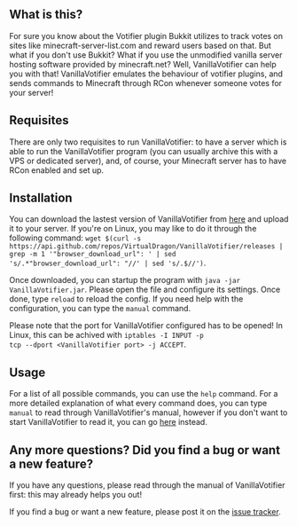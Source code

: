 <h2>What is this?</h2>
For sure you know about the Votifier plugin Bukkit utilizes to track votes on sites like minecraft-server-list.com and reward users based on that. But what if you don't use Bukkit? What if you use the unmodified vanilla server hosting software provided by minecraft.net? Well, VanillaVotifier can help you with that! VanillaVotifier emulates the behaviour of votifier plugins, and sends commands to Minecraft through RCon whenever someone votes for your server!

<h2>Requisites</h2>
There are only two requisites to run VanillaVotifier: to have a server which is able to run the VanillaVotifier program (you can usually archive this with a VPS or dedicated server), and, of course, your Minecraft server has to have RCon enabled and set up.

<h2>Installation</h2>
You can download the lastest version of VanillaVotifier from <a href="https://github.com/VirtualDragon/VanillaVotifier/releases/latest" target="_blank">here</a> and upload it to your server. If you're on Linux, you may like to do it through the following command: <code>wget $(curl -s https://api.github.com/repos/VirtualDragon/VanillaVotifier/releases | grep -m 1 '"browser_download_url": ' | sed 's/.*"browser_download_url": "//' | sed 's/.$//')</code>.

Once downloaded, you can startup the program with <code>java -jar VanillaVotifier.jar</code>. Please open the file and configure its settings. Once done, type <code>reload</code> to reload the config. If you need help with the configuration, you can type the <code>manual</code> command.

Please note that the port for VanillaVotifier configured has to be opened! In Linux, this can be achived with <code>iptables -I INPUT -p tcp --dport &lt;VanillaVotifier port&gt; -j ACCEPT</code>.

<h2>Usage</h2>
For a list of all possible commands, you can use the <code>help</code> command. For a more detailed explanation of what every command does, you can type <code>manual</code> to read through VanillaVotifier's manual, however if you don't want to start VanillaVotifier to read it, you can go <a href="https://raw.githubusercontent.com/VirtualDragon/VanillaVotifier/master/src/main/resources/co/virtualdragon/vanillaVotifier/impl/lang/manual.txt" target="_blank">here</a> instead.

<h2>Any more questions? Did you find a bug or want a new feature?</h2>
If you have any questions, please read through the manual of VanillaVotifier first: this may already helps you out!

If you find a bug or want a new feature, please post it on the <a href="https://github.com/VirtualDragon/VanillaVotifier/issues" target="_blank">issue tracker</a>.
